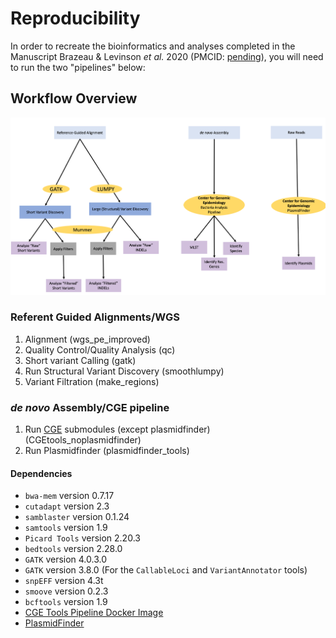 # Reproducibility

In order to recreate the bioinformatics and analyses
completed in the Manuscript Brazeau & Levinson _et al._ 2020 (PMCID: [pending]()),
you will need to run the two "pipelines" below:

## Workflow Overview
![](https://raw.githubusercontent.com/nickbrazeau/Sepi_Res_CaseStudy/master/misc/sepi_analysis_approach.png)

### Referent Guided Alignments/WGS
1. Alignment (wgs_pe_improved)
2. Quality Control/Quality Analysis (qc)
3. Short variant Calling (gatk)
4. Run Structural Variant Discovery (smoothlumpy)
5. Variant Filtration (make_regions)



###  _de novo_ Assembly/CGE pipeline
1. Run [CGE](http://www.genomicepidemiology.org/) submodules (except plasmidfinder) (CGEtools_noplasmidfinder)
2. Run Plasmidfinder (plasmidfinder_tools)


#### Dependencies
* `bwa-mem` version 0.7.17
* `cutadapt` version 2.3
* `samblaster` version 0.1.24
* `samtools` version 1.9
* `Picard Tools` version 2.20.3
* `bedtools` version 2.28.0
* `GATK` version 4.0.3.0
* `GATK` version 3.8.0 (For the `CallableLoci` and `VariantAnnotator` tools)
* `snpEFF` version 4.3t
* `smoove` version 0.2.3
* `bcftools` version 1.9
* [CGE Tools Pipeline Docker Image](https://bitbucket.org/genomicepidemiology/cge-tools-docker/src/master/)
* [PlasmidFinder](https://bitbucket.org/genomicepidemiology/plasmidfinder/src/master/)

